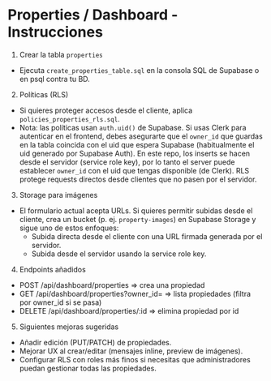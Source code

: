 Properties / Dashboard - Instrucciones
===================================

1) Crear la tabla `properties`

  - Ejecuta `create_properties_table.sql` en la consola SQL de Supabase o en psql contra tu BD.

2) Políticas (RLS)

  - Si quieres proteger accesos desde el cliente, aplica `policies_properties_rls.sql`.
  - Nota: las políticas usan `auth.uid()` de Supabase. Si usas Clerk para autenticar en el frontend, debes asegurarte que el `owner_id` que guardas en la tabla coincida con el uid que espera Supabase (habitualmente el uid generado por Supabase Auth). En este repo, los inserts se hacen desde el servidor (service role key), por lo tanto el server puede establecer `owner_id` con el uid que tengas disponible (de Clerk). RLS protege requests directos desde clientes que no pasen por el servidor.

3) Storage para imágenes

  - El formulario actual acepta URLs. Si quieres permitir subidas desde el cliente, crea un bucket (p. ej. `property-images`) en Supabase Storage y sigue uno de estos enfoques:
    - Subida directa desde el cliente con una URL firmada generada por el servidor.
    - Subida desde el servidor usando la service role key.

4) Endpoints añadidos

  - POST /api/dashboard/properties  => crea una propiedad
  - GET  /api/dashboard/properties?owner_id=<id> => lista propiedades (filtra por owner_id si se pasa)
  - DELETE /api/dashboard/properties/:id => elimina propiedad por id

5) Siguientes mejoras sugeridas

  - Añadir edición (PUT/PATCH) de propiedades.
  - Mejorar UX al crear/editar (mensajes inline, preview de imágenes).
  - Configurar RLS con roles más finos si necesitas que administradores puedan gestionar todas las propiedades.
